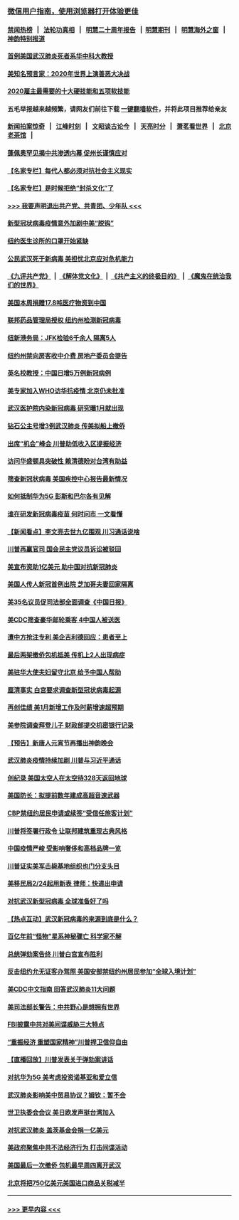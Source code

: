 ### [微信用户指南，使用浏览器打开体验更佳](https://github.com/gfw-breaker/banned-news1/blob/master/indexes/wechat-guide.md?t=0)
#### [禁闻热榜](热点新闻.md?t=0)  &nbsp;&nbsp;|&nbsp;&nbsp; [法轮功真相](https://github.com/gfw-breaker/truth/blob/master/README.md?t=0) &nbsp;&nbsp;|&nbsp;&nbsp; [明慧二十周年报告](https://github.com/gfw-breaker/mh-reports/blob/master/README.md?t=0) &nbsp;&nbsp;|&nbsp;&nbsp;[明慧期刊](https://github.com/gfw-breaker/mh-qikan) &nbsp;&nbsp;|&nbsp;&nbsp; [明慧海外之窗](https://github.com/gfw-breaker/mh-news/blob/master/README.md?t=0) &nbsp;&nbsp;|&nbsp;&nbsp; [神韵特别报道](https://github.com/gfw-breaker/mh-news/blob/master/shenyun.md?t=0)
#### [首例美国武汉肺炎死者系华中科大教授](../pages/nsc412/n11855500.md?t=02092022) 
#### [美知名预言家：2020年世界上演善恶大决战](../pages/nsc412/n11855418.md?t=02092022) 
#### [2020雇主最需要的十大硬技能和五项软技能](../pages/nsc412/n11850953.md?t=02092022) 
#### 五毛举报越来越频繁，请网友们前往下载 [一键翻墙软件](https://github.com/gfw-breaker/ssr-accounts)，并将此项目推荐给亲友
#### [新闻拍案惊奇](https://github.com/gfw-breaker/banned-news1/blob/master/pages/link4.md) &nbsp;&nbsp;|&nbsp;&nbsp; [江峰时刻](https://github.com/gfw-breaker/banned-news1/blob/master/pages/link4.md) &nbsp;&nbsp;|&nbsp;&nbsp; [文昭谈古论今](https://github.com/gfw-breaker/banned-news1/blob/master/pages/link4.md) &nbsp;&nbsp;|&nbsp;&nbsp; [天亮时分](https://github.com/gfw-breaker/banned-news1/blob/master/pages/link4.md) &nbsp;&nbsp;|&nbsp;&nbsp; [萧茗看世界](https://github.com/gfw-breaker/banned-news1/blob/master/pages/link4.md) &nbsp;&nbsp;|&nbsp;&nbsp; [北京老茶馆](https://github.com/gfw-breaker/banned-news1/blob/master/pages/link4.md) &nbsp;&nbsp;|&nbsp;&nbsp; 
#### [蓬佩奥罕见揭中共渗透内幕 促州长谨慎应对](../pages/nsc412/n11854685.md?t=02092022) 
#### [【名家专栏】每代人都必须对抗社会主义现实](../pages/nsc412/n11831412.md?t=02092022) 
#### [【名家专栏】是时候拒绝“封杀文化”了](../pages/nsc412/n11814093.md?t=02092022) 
#### [>>> 我要声明退出共产党、共青团、少年队 <<<](https://github.com/begood0513/goodnews/blob/master/quit/letter.md) 
#### [新型冠状病毒疫情意外加剧中美“脱钩”](../pages/nsc412/n11854475.md?t=02092022) 
#### [纽约医生诊所的口罩开始紧缺](../pages/nsc412/n11853364.md?t=02092022) 
#### [公民武汉死于新病毒 美担忧北京应对危机能力](../pages/nsc412/n11854331.md?t=02092022) 
#### [《九评共产党》](https://github.com/begood0513/9ping.md/blob/master/README.md) &nbsp;|&nbsp; [《解体党文化》](../../../../jtdwh.md/blob/master/README.md)  &nbsp;|&nbsp; [《共产主义的终极目的》](../../../../gczydzjmd.md/blob/master/README.md) &nbsp;|&nbsp; [《魔鬼在统治我们的世界》](../../../../mgztzwmdsj.md/blob/master/README.md) 
#### [美国本周捐赠17.8吨医疗物资到中国](../pages/nsc412/n11854269.md?t=02092022) 
#### [联邦药品管理局授权  纽约州检测新冠病毒](../pages/nsc412/n11853371.md?t=02092022) 
#### [纽新港务局：JFK检验6千余人  隔离5人](../pages/nsc412/n11853366.md?t=02092022) 
#### [纽约州禁向房客收中介费  房地产委员会提告](../pages/nsc412/n11853360.md?t=02092022) 
#### [英名校教授：中国日增5万例新冠病例](../pages/nsc412/n11854174.md?t=02092022) 
#### [美专家加入WHO访华抗疫情 北京仍未批准](../pages/nsc412/n11854043.md?t=02092022) 
#### [武汉医护院内染新冠病毒 研究曝1月就出现](../pages/nsc412/n11852928.md?t=02092022) 
#### [钻石公主号增3例武汉肺炎 传美拟船上撤侨](../pages/nsc412/n11853240.md?t=02092022) 
#### [出席“机会”峰会 川普助低收入区提振经济](../pages/nsc412/n11853232.md?t=02092022) 
#### [访问华盛顿具突破性 赖清德盼对台湾有助益](../pages/nsc412/n11853129.md?t=02092022) 
#### [筛查新冠状病毒 美国疾控中心报告最新情况](../pages/nsc412/n11853070.md?t=02092022) 
#### [如何抵制华为5G 彭斯和巴尔各有见解](../pages/nsc412/n11852535.md?t=02092022) 
#### [谁在研发新冠病毒疫苗 何时问市 一文看懂](../pages/nsc412/n11852840.md?t=02092022) 
#### [【新闻看点】李文亮去世九亿围观 川习通话说啥](../pages/nsc412/n11852360.md?t=02092022) 
#### [川普再赢官司 国会民主党议员诉讼被驳回](../pages/nsc412/n11852287.md?t=02092022) 
#### [美宣布资助1亿美元 助中国对抗新冠肺炎](../pages/nsc412/n11852531.md?t=02092022) 
#### [美国人传人新冠首例出院 芝加哥夫妻回家隔离](../pages/nsc412/n11852452.md?t=02092022) 
#### [美35名议员促司法部全面调查《中国日报》](../pages/nsc412/n11852435.md?t=02092022) 
#### [美CDC筛查豪华邮轮乘客 4中国人被送医](../pages/nsc412/n11852085.md?t=02092022) 
#### [遭中方抢注专利 美企吉利德回应：患者至上](../pages/nsc412/n11852037.md?t=02092022) 
#### [最后两架撤侨包机抵美 传机上2人出现病症](../pages/nsc412/n11852173.md?t=02092022) 
#### [美驻华大使夫妇留守北京 给予中国人帮助](../pages/nsc412/n11852165.md?t=02092022) 
#### [厘清事实 白宫要求调查新型冠状病毒起源](../pages/nsc412/n11852106.md?t=02092022) 
#### [再创佳绩 美1月新增工作及时薪增速超预期](../pages/nsc412/n11852174.md?t=02092022) 
#### [美参院调查拜登儿子 财政部提交机密银行记录](../pages/nsc412/n11851808.md?t=02092022) 
#### [【预告】新唐人元宵节再播出神韵晚会](../pages/nsc412/n11843192.md?t=02092022) 
#### [武汉肺炎疫情持续加剧 川普与习近平通话](../pages/nsc412/n11851613.md?t=02092022) 
#### [创纪录 美国太空人在太空待328天返回地球](../pages/nsc412/n11851266.md?t=02092022) 
#### [美国防长：拟提前数年建成高超音速武器](../pages/nsc412/n11850959.md?t=02092022) 
#### [CBP禁纽约居民申请或续签“受信任旅客计划”](../pages/nsc412/n11850857.md?t=02092022) 
#### [川普将签署行政令 让联邦建筑重现古典风格](../pages/nsc412/n11850654.md?t=02092022) 
#### [中国疫情严峻 受影响奢侈和高档品牌一览](../pages/nsc412/n11850319.md?t=02092022) 
#### [川普证实美军击毙基地组织也门分支头目](../pages/nsc412/n11850383.md?t=02092022) 
#### [美移民局2/24起用新表 律师：快递出申请](../pages/nsc412/n11848220.md?t=02092022) 
#### [对抗武汉新型冠病毒 全球准备好了吗](../pages/nsc412/n11850142.md?t=02092022) 
#### [【热点互动】武汉新冠病毒的来源到底是什么？](../pages/nsc412/n11849749.md?t=02092022) 
#### [百亿年前“怪物”星系神秘骤亡 科学家不解](../pages/nsc412/n11849863.md?t=02092022) 
#### [总统弹劾案告终 川普白宫宣布胜利](../pages/nsc412/n11849985.md?t=02092022) 
#### [反击纽约允无证客办驾照  美国安部禁纽约州居民参加“全球入境计划”](../pages/nsc412/n11849828.md?t=02092022) 
#### [美CDC中文指南 回答武汉肺炎11大问题](../pages/nsc412/n11849703.md?t=02092022) 
#### [美司法部长警告：中共野心是想拥有世界](../pages/nsc412/n11849769.md?t=02092022) 
#### [FBI披露中共对美间谍威胁三大特点](../pages/nsc412/n11849700.md?t=02092022) 
#### [“重振经济 重塑国家精神”川普捍卫信仰自由](../pages/nsc412/n11849641.md?t=02092022) 
#### [【直播回放】川普发表关于弹劾案讲话](../pages/nsc412/n11849472.md?t=02092022) 
#### [对抗华为5G 美考虑投资诺基亚和爱立信](../pages/nsc412/n11849510.md?t=02092022) 
#### [武汉肺炎影响美中贸易协议？姆钦：暂不会](../pages/nsc412/n11849497.md?t=02092022) 
#### [世卫执委会会议 美日欧发声挺台湾加入](../pages/nsc412/n11849433.md?t=02092022) 
#### [对抗武汉肺炎 盖茨基金会捐一亿美元](../pages/nsc412/n11848953.md?t=02092022) 
#### [美政府聚焦中共不法经济行为 打击间谍活动](../pages/nsc412/n11849322.md?t=02092022) 
#### [美国最后一次撤侨 包机最早周四离开武汉](../pages/nsc412/n11849395.md?t=02092022) 
#### [北京将把750亿美元美国进口商品关税减半](../pages/nsc412/n11848896.md?t=02092022) 

----
#### [ >>> 更早内容 <<< ](../indexes/nsc412-earlier.md)
